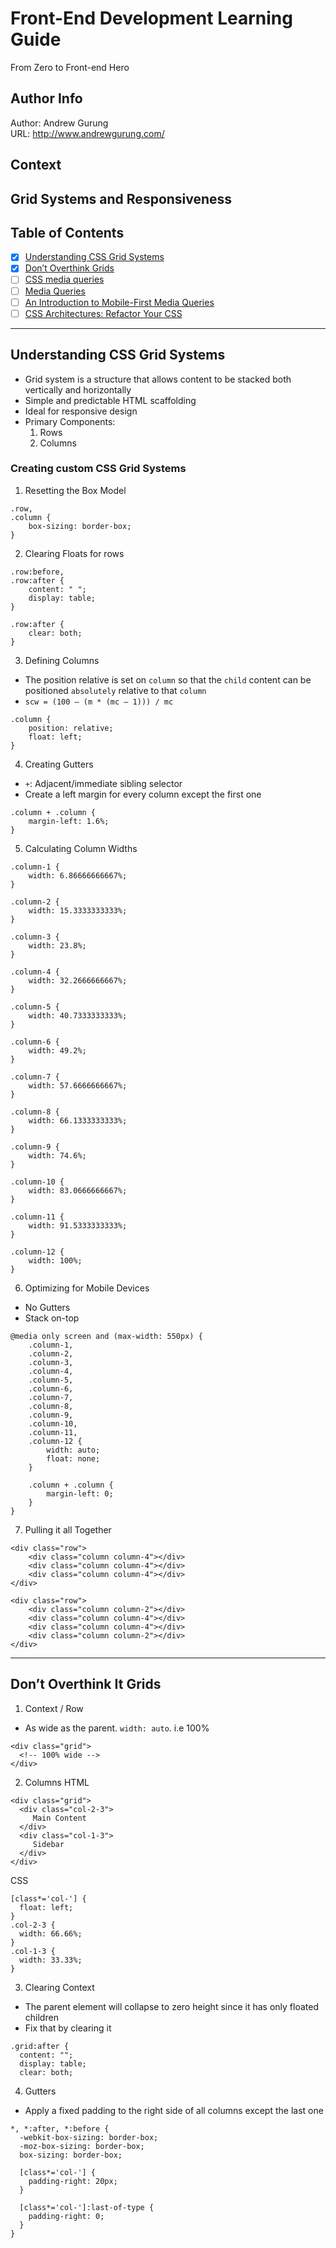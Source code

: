 # Front-End Development Learning Guide
From Zero to Front-end Hero

Author Info
-----------
Author: Andrew Gurung <br>
URL: http://www.andrewgurung.com/

Context
-----------------
## Grid Systems and Responsiveness

Table of Contents
-----------------

- [x] [Understanding CSS Grid Systems](http://www.sitepoint.com/understanding-css-grid-systems/)
- [x] [Don’t Overthink Grids](https://css-tricks.com/dont-overthink-it-grids/)
- [ ] [CSS media queries](http://www.w3schools.com/css/css_rwd_mediaqueries.asp)
- [ ] [Media Queries](https://varvy.com/mobile/media-queries.html)
- [ ] [An Introduction to Mobile-First Media Queries](https://www.sitepoint.com/introduction-mobile-first-media-queries/)
- [ ] [CSS Architectures: Refactor Your CSS](https://www.sitepoint.com/css-architectures-refactor-your-css/)
-----------------

## Understanding CSS Grid Systems
- Grid system is a structure that allows content to be stacked both vertically and horizontally
- Simple and predictable HTML scaffolding
- Ideal for responsive design
- Primary Components:
  1. Rows
  2. Columns

### Creating custom CSS Grid Systems

1. Resetting the Box Model
```
.row,
.column {
    box-sizing: border-box;
}
```

2. Clearing Floats for rows
```
.row:before,
.row:after {
    content: " ";
    display: table;
}

.row:after {
    clear: both;
}
```

3. Defining Columns
- The position relative is set on `column` so that the `child` content can be positioned `absolutely` relative to that `column`
- `scw = (100 – (m * (mc – 1))) / mc`
```
.column {
    position: relative;
    float: left;
}
```

4. Creating Gutters
- `+`: Adjacent/immediate sibling selector
- Create a left margin for every column except the first one
```
.column + .column {
    margin-left: 1.6%;
}
```

5. Calculating Column Widths
```
.column-1 {
    width: 6.86666666667%;
}

.column-2 {
    width: 15.3333333333%;
}

.column-3 {
    width: 23.8%;
}

.column-4 {
    width: 32.2666666667%;
}

.column-5 {
    width: 40.7333333333%;
}

.column-6 {
    width: 49.2%;
}

.column-7 {
    width: 57.6666666667%;
}

.column-8 {
    width: 66.1333333333%;
}

.column-9 {
    width: 74.6%;
}

.column-10 {
    width: 83.0666666667%;
}

.column-11 {
    width: 91.5333333333%;
}

.column-12 {
    width: 100%;
}
```

6. Optimizing for Mobile Devices
- No Gutters
- Stack on-top
```
@media only screen and (max-width: 550px) {
    .column-1,
    .column-2,
    .column-3,
    .column-4,
    .column-5,
    .column-6,
    .column-7,
    .column-8,
    .column-9,
    .column-10,
    .column-11,
    .column-12 {
        width: auto;
        float: none;
    }

    .column + .column {
        margin-left: 0;
    }
}
```

7. Pulling it all Together
```
<div class="row">
    <div class="column column-4"></div>
    <div class="column column-4"></div>
    <div class="column column-4"></div>
</div>

<div class="row">
    <div class="column column-2"></div>
    <div class="column column-4"></div>
    <div class="column column-4"></div>
    <div class="column column-2"></div>
</div>
```
-----------------

## Don’t Overthink It Grids

1. Context / Row
- As wide as the parent. `width: auto`. i.e 100%
```
<div class="grid">
  <!-- 100% wide -->
</div>
```

2. Columns
HTML
```
<div class="grid">
  <div class="col-2-3">
     Main Content
  </div>
  <div class="col-1-3">
     Sidebar
  </div>
</div>
```

CSS
```
[class*='col-'] {
  float: left;
}
.col-2-3 {
  width: 66.66%;
}
.col-1-3 {
  width: 33.33%;
}
```

3. Clearing Context
- The parent element will collapse to zero height since it has only floated children
- Fix that by clearing it
```
.grid:after {
  content: "";
  display: table;
  clear: both;
```

4. Gutters
-  Apply a fixed padding to the right side of all columns except the last one
```
*, *:after, *:before {
  -webkit-box-sizing: border-box;
  -moz-box-sizing: border-box;
  box-sizing: border-box;

  [class*='col-'] {
    padding-right: 20px;
  }
  
  [class*='col-']:last-of-type {
    padding-right: 0;
  }
}
```
